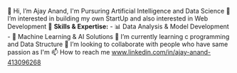 👋 Hi, I’m Ajay Anand, I'm Pursuring Artificial Intelligence and Data Science
👀 I’m interested in building my own StartUp and also interested in Web Development
🚀 **Skills & Expertise:**
    - 📊 Data Analysis & Model Development
    - 🤖 Machine Learning & AI Solutions
🌱 I’m currently learning c programming and Data Structure
💞️ I’m looking to collaborate with people who have same passion as I'm
📫 How to reach me www.linkedin.com/in/ajay-anand-413096268





